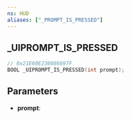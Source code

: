 ```yaml
---
ns: HUD
aliases: ["_PROMPT_IS_PRESSED"]
---
```

## _UIPROMPT_IS_PRESSED

```c
// 0x21E60E230086697F
BOOL _UIPROMPT_IS_PRESSED(int prompt);
```

## Parameters
* **prompt**:
